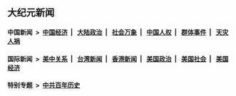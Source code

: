 ## 大纪元新闻

#### 中国新闻 &nbsp;>&nbsp; [中国经济](indexes/ncid283/README.md?08011245) &nbsp;| &nbsp; [大陆政治](indexes/ncid277/README.md?08011245) &nbsp;| &nbsp; [社会万象](indexes/ncid282/README.md?08011245) &nbsp;| &nbsp; [中国人权](indexes/ncid278/README.md?08011245) &nbsp;| &nbsp; [群体事件](indexes/ncid279/README.md?08011245) &nbsp;| &nbsp; [天灾人祸](indexes/ncid280/README.md?08011245)

#### 国际新闻 &nbsp;>&nbsp; [美中关系](indexes/nf1412576/README.md?08011245) &nbsp;| &nbsp; [台湾新闻](indexes/ncid1349361/README.md?08011245) &nbsp;| &nbsp; [香港新闻](indexes/ncid1349362/README.md?08011245) &nbsp;| &nbsp; [美国政治](indexes/ncid1078159/README.md?08011245) &nbsp;| &nbsp; [美国社会](indexes/ncid1078160/README.md?08011245) &nbsp;| &nbsp; [美国经济](indexes/ncid1078158/README.md?08011245)

#### 特别专题 &nbsp;>&nbsp; [中共百年历史](https://github.com/epoch-news/epoch-special/blob/master/README.md?08011245)  
